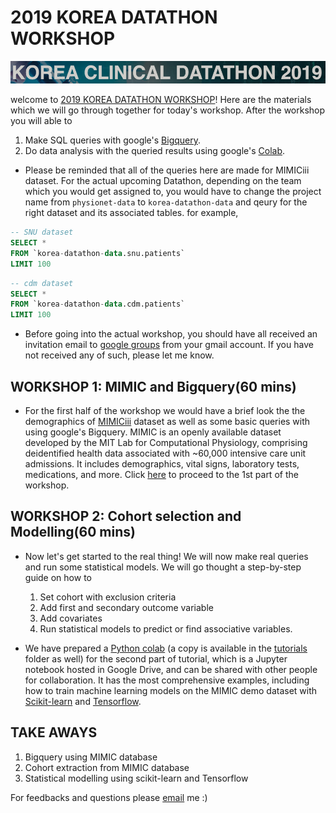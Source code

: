 # 2019 KOREA DATATHON WORKSHOP 
![Run a query](../../images/korea-datathon-banner.png)

welcome to [2019 KOREA DATATHON WORKSHOP](http://datathon.konect.or.kr/)! Here are the materials which we will go through together for today's workshop. After the workshop you will able to 

1.  Make SQL queries with google's [Bigquery](https://cloud.google.com/bigquery/).
2. Do data analysis with the queried results using google's [Colab](https://colab.research.google.com).

*   Please be reminded that all of the queries here are made for MIMICiii dataset. For the actual upcoming Datathon, depending on the team which you would get assigned to, you would have to change the project name from `physionet-data` to `korea-datathon-data` and qeury for the right dataset and its associated tables. for example,
    
```SQL
-- SNU dataset
SELECT *
FROM `korea-datathon-data.snu.patients` 
LIMIT 100
```
```SQL
-- cdm dataset
SELECT *
FROM `korea-datathon-data.cdm.patients` 
LIMIT 100
```

* Before going into the actual workshop, you should have all received an invitation email to [google groups]([https://groups.google.com/](https://groups.google.com/)) from your gmail account. If you have not received any of such, please let me know.  

## WORKSHOP 1: MIMIC and Bigquery(60 mins)
* For the first half of the workshop we would have a brief look the the demographics of [MIMICiii]() dataset as well as some basic queries with using google's Bigquery. MIMIC is an openly available dataset developed by the MIT Lab for Computational Physiology, comprising deidentified health data associated with ~60,000 intensive care unit admissions. It includes demographics, vital signs, laboratory tests, medications, and more. Click [here](./mimic-gcp.pdf) to proceed to the 1st part of the workshop.  


## WORKSHOP 2: Cohort selection and Modelling(60 mins)
* Now let's get started to the real thing! We will now make real queries and run some statistical models. We will go thought a step-by-step guide on how to
	1. Set cohort with exclusion criteria 
	2. Add first and secondary outcome variable 
	3. Add covariates
	4. Run statistical models to predict or find associative variables.

* We have prepared a [Python colab](https://colab.research.google.com/github/Youngseok0001/korea-datathon/blob/master/korean-datathon/workshop/workshop_tut_colab.ipynb) (a copy is available in the [tutorials](bigquery_tutorial.ipynb) folder as well) for the second part of tutorial, which is a Jupyter notebook hosted in Google Drive, and can be shared with other people for collaboration. It has the most comprehensive examples, including how to train machine learning models on the MIMIC demo dataset with [Scikit-learn](https://scikit-learn.org/stable/) and [Tensorflow](https://www.tensorflow.org/).

## TAKE AWAYS

1. Bigquery using MIMIC database 
2. Cohort extraction from MIMIC database 
3. Statistical modelling using scikit-learn and Tensorflow

For feedbacks and questions please [email](ephjys@nus.edu.sg) me :)


